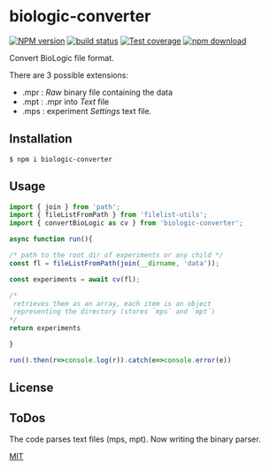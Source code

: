 # biologic-converter

[![NPM version][npm-image]][npm-url]
[![build status][ci-image]][ci-url]
[![Test coverage][codecov-image]][codecov-url]
[![npm download][download-image]][download-url]

Convert BioLogic file format.

There are 3 possible extensions:

- .mpr : _Raw_ binary file containing the data
- .mpt : .mpr into _Text_ file
- .mps : experiment _Settings_ text file.

## Installation

`$ npm i biologic-converter`

## Usage

```js
import { join } from 'path';
import { fileListFromPath } from 'filelist-utils';
import { convertBioLogic as cv } from 'biologic-converter';

async function run(){

/* path to the root dir of experiments or any child */
const fl = fileListFromPath(join(__dirname, 'data'));

const experiments = await cv(fl);

/*
 retrieves them as an array, each item is an object 
 representing the directory (stores `mps` and `mpt`)
*/
return experiments

}

run().then(r=>console.log(r)).catch(e=>console.error(e))
```

## License

## ToDos
The code parses text files (mps, mpt). Now writing the binary parser.

[MIT](./LICENSE)

[ci-image]: https://github.com/cheminfo/biologic-converter/workflows/Node.js%20CI/badge.svg?branch=main
[ci-url]: https://github.com/cheminfo/biologic-converter/actions?query=workflow%3A%22Node.js+CI%22
[codecov-image]: https://img.shields.io/codecov/c/github/cheminfo/biologic-converter.svg
[codecov-url]: https://codecov.io/gh/cheminfo/biologic-converter
[npm-image]: https://img.shields.io/npm/v/biologic-converter.svg
[npm-url]: https://www.npmjs.com/package/biologic-converter
[download-image]: https://img.shields.io/npm/dm/biologic-converter.svg
[download-url]: https://www.npmjs.com/package/biologic-converter
